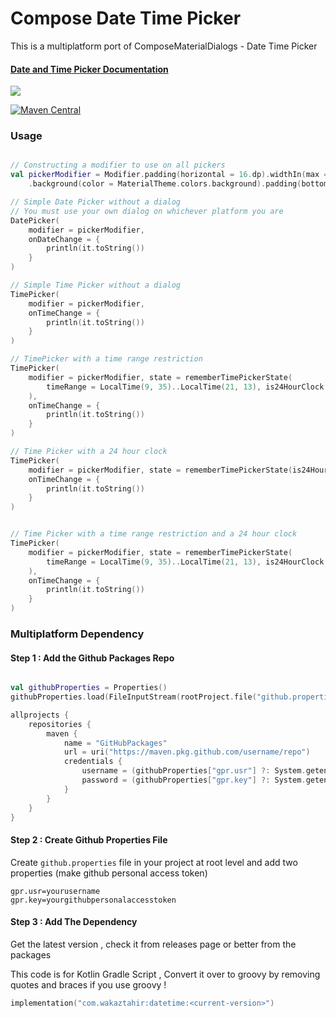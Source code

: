# Compose Date Time Picker

This is a multiplatform port of ComposeMaterialDialogs - Date Time Picker

#### [Date and Time Picker Documentation](https://vanpra.github.io/compose-material-dialogs/DateTimePicker)

![](https://raw.githubusercontent.com/vanpra/compose-material-dialogs/main/imgs/date_and_time.png)

[![Maven Central](https://maven-badges.herokuapp.com/maven-central/io.github.vanpra.compose-material-dialogs/datetime/badge.svg)](https://maven-badges.herokuapp.com/maven-central/io.github.vanpra.compose-material-dialogs/datetime)

### Usage

```kotlin

// Constructing a modifier to use on all pickers 
val pickerModifier = Modifier.padding(horizontal = 16.dp).widthIn(max = 420.dp).clip(RoundedCornerShape(4.dp))
    .background(color = MaterialTheme.colors.background).padding(bottom = 8.dp)

// Simple Date Picker without a dialog
// You must use your own dialog on whichever platform you are
DatePicker(
    modifier = pickerModifier,
    onDateChange = {
        println(it.toString())
    }
)

// Simple Time Picker without a dialog
TimePicker(
    modifier = pickerModifier,
    onTimeChange = {
        println(it.toString())
    }
)

// TimePicker with a time range restriction
TimePicker(
    modifier = pickerModifier, state = rememberTimePickerState(
        timeRange = LocalTime(9, 35)..LocalTime(21, 13), is24HourClock = false
    ),
    onTimeChange = {
        println(it.toString())
    }
)

// Time Picker with a 24 hour clock
TimePicker(
    modifier = pickerModifier, state = rememberTimePickerState(is24HourClock = true),
    onTimeChange = {
        println(it.toString())
    }
)


// Time Picker with a time range restriction and a 24 hour clock
TimePicker(
    modifier = pickerModifier, state = rememberTimePickerState(
        timeRange = LocalTime(9, 35)..LocalTime(21, 13), is24HourClock = true,
    ),
    onTimeChange = {
        println(it.toString())
    }
)

```

### Multiplatform Dependency

#### Step 1 : Add the Github Packages Repo

```kotlin

val githubProperties = Properties()
githubProperties.load(FileInputStream(rootProject.file("github.properties")))

allprojects {
    repositories {
        maven {
            name = "GitHubPackages"
            url = uri("https://maven.pkg.github.com/username/repo")
            credentials {
                username = (githubProperties["gpr.usr"] ?: System.getenv("GPR_USER")).toString()
                password = (githubProperties["gpr.key"] ?: System.getenv("GPR_API_KEY")).toString()
            }
        }
    }
}
```

#### Step 2 : Create Github Properties File

Create `github.properties` file in your project at root level and add two properties (make github personal access token)

```properties
gpr.usr=yourusername
gpr.key=yourgithubpersonalaccesstoken
```

#### Step 3 : Add The Dependency

Get the latest version , check it from releases page or better from the packages

This code is for Kotlin Gradle Script , Convert it over to groovy by removing quotes and braces if you use groovy !

```kotlin
implementation("com.wakaztahir:datetime:<current-version>")
```
